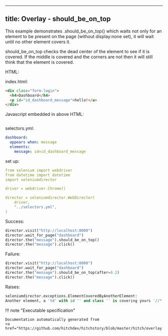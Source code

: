
---
title: Overlay - should_be_on_top
---



This example demonstrates .should_be_on_top() which waits not
only for an element to be present on the page (without display:none set),
it will wait until no other element covers it.

should_be_on_top checks the dead center of the element to see
if it is covered. If the middle is covered and the corners are not then
it will still think that the element is covered.



HTML:



index.html:

```html
<div class="form-login">
  <h4>Dashboard</h4>
  <p id="id_dashboard_message">hello!</a>
</div>

```




Javascript embedded in above HTML:

```javascript

```


selectors.yml:

```yaml
dashboard:
  appears when: message
  elements:
    message: id=id_dashboard_message

```

set up:

```yaml
from selenium import webdriver
from datetime import datetime
import seleniumdirector

driver = webdriver.Chrome()

director = seleniumdirector.WebDirector(
    driver,
    "../selectors.yml",
)

```




Success:




```python
director.visit("http://localhost:8000")
director.wait_for_page("dashboard")
director.the("message").should_be_on_top()
director.the("message").click()

```






Failure:




```python
director.visit("http://localhost:8000")
director.wait_for_page("dashboard")
director.the("message").should_be_on_top(after=0.2)
director.the("message").click()

```


Raises:

```python
seleniumdirector.exceptions.ElementCoveredByAnotherElement:
Another element, a 'td' with id '' and class '' is covering yours '//*[@id='id_dashboard_message']'.
```










!!! note "Executable specification"

    Documentation automatically generated from 
    <a href="https://github.com/hitchdev/hitchstory/blob/master/hitch/overlay.story">overlay.story</a>..

